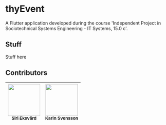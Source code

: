 # thyEvent

A Flutter application developed during the course 'Independent Project in Sociotechnical Systems Engineering - IT Systems, 15.0 c'.

## Stuff

Stuff here

## Contributors

<!-- ALL-CONTRIBUTORS-LIST:START - Do not remove or modify this section -->
<!-- prettier-ignore -->
[<img src="https://avatars1.githubusercontent.com/u/33425634?s=460&v=4" width="100px;"/><br /><sub><b>Siri Eksvärd</b></sub>](https://github.com/siriek) | [<img src="https://avatars1.githubusercontent.com/u/29158573?s=400&v=4" width="100px;"/><br /><sub><b>Karin Svensson](https://github.com/kejrun)</b></sub> |
| :---: | :---: |

<!-- ALL-CONTRIBUTORS-LIST:END -->
